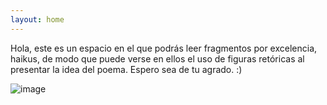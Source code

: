```yaml
--- 
layout: home
---
```


Hola, este es un espacio en el que podrás leer fragmentos por excelencia, haikus, de modo que puede verse en ellos el uso de figuras retóricas al presentar la idea del poema. Espero sea de tu agrado. :)

![image](https://user-images.githubusercontent.com/83621954/142351432-4b58b568-2d5c-4dcc-8e64-76a1109809e4.png)


